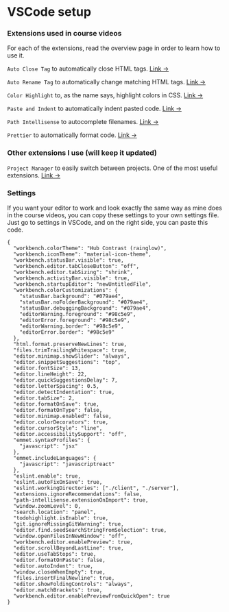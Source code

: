 # VSCode setup

### Extensions used in course videos

For each of the extensions, read the overview page in order to learn how to use it.

`Auto Close Tag` to automatically close HTML tags. [Link &rarr;](https://marketplace.visualstudio.com/items?itemName=formulahendry.auto-close-tag)

`Auto Rename Tag` to automatically change matching HTML tags. [Link &rarr;](https://marketplace.visualstudio.com/items?itemName=formulahendry.auto-rename-tag)

`Color Highlight` to, as the name says, highlight colors in CSS. [Link &rarr;](https://marketplace.visualstudio.com/items?itemName=naumovs.color-highlight)

`Paste and Indent` to automatically indent pasted code. [Link &rarr;](https://marketplace.visualstudio.com/items?itemName=Rubymaniac.vscode-paste-and-indent)

`Path Intellisense` to autocomplete filenames. [Link &rarr;](https://marketplace.visualstudio.com/items?itemName=christian-kohler.path-intellisense)

`Prettier` to automatically format code. [Link &rarr;](https://marketplace.visualstudio.com/items?itemName=esbenp.prettier-vscode)

### Other extensions I use (will keep it updated) 

`Project Manager` to easily switch between projects. One of the most useful extensions. [Link &rarr;](https://marketplace.visualstudio.com/items?itemName=alefragnani.project-manager)

### Settings

If you want your editor to work and look exactly the same way as mine does in the course videos, you can copy these settings to your own settings file. Just go to settings in VSCode, and on the right side, you can paste this code.

```
{
  "workbench.colorTheme": "Hub Contrast (rainglow)",
  "workbench.iconTheme": "material-icon-theme",
  "workbench.statusBar.visible": true,
  "workbench.editor.tabCloseButton": "off",
  "workbench.editor.tabSizing": "shrink",
  "workbench.activityBar.visible": true,
  "workbench.startupEditor": "newUntitledFile",
  "workbench.colorCustomizations": {
    "statusBar.background": "#079ae4",
    "statusBar.noFolderBackground": "#079ae4",
    "statusBar.debuggingBackground": "#079ae4",
    "editorWarning.foreground": "#98c5e9",
    "editorError.foreground": "#98c5e9",
    "editorWarning.border": "#98c5e9",
    "editorError.border": "#98c5e9"
  },
  "html.format.preserveNewLines": true,
  "files.trimTrailingWhitespace": true,
  "editor.minimap.showSlider": "always",
  "editor.snippetSuggestions": "top",
  "editor.fontSize": 13,
  "editor.lineHeight": 22,
  "editor.quickSuggestionsDelay": 7,
  "editor.letterSpacing": 0.5,
  "editor.detectIndentation": true,
  "editor.tabSize": 2,
  "editor.formatOnSave": true,
  "editor.formatOnType": false,
  "editor.minimap.enabled": false,
  "editor.colorDecorators": true,
  "editor.cursorStyle": "line",
  "editor.accessibilitySupport": "off",
  "emmet.syntaxProfiles": {
    "javascript": "jsx"
  },
  "emmet.includeLanguages": {
    "javascript": "javascriptreact"
  },
  "eslint.enable": true,
  "eslint.autoFixOnSave": true,
  "eslint.workingDirectories": ["./client", "./server"],
  "extensions.ignoreRecommendations": false,
  "path-intellisense.extensionOnImport": true,
  "window.zoomLevel": 0,
  "search.location": "panel",
  "todohighlight.isEnable": true,
  "git.ignoreMissingGitWarning": true,
  "editor.find.seedSearchStringFromSelection": true,
  "window.openFilesInNewWindow": "off",
  "workbench.editor.enablePreview": true,
  "editor.scrollBeyondLastLine": true,
  "editor.useTabStops": true,
  "editor.formatOnPaste": false,
  "editor.autoIndent": true,
  "window.closeWhenEmpty": true,
  "files.insertFinalNewline": true,
  "editor.showFoldingControls": "always",
  "editor.matchBrackets": true,
  "workbench.editor.enablePreviewFromQuickOpen": true
}

```
